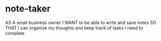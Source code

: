 # note-taker
AS A small business owner I WANT to be able to write and save notes SO THAT I can organize my thoughts and keep track of tasks I need to complete
